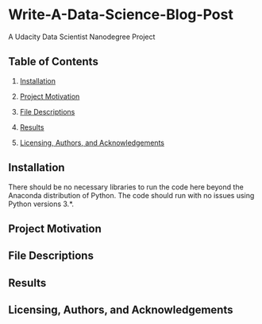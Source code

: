 # Write-A-Data-Science-Blog-Post
A Udacity Data Scientist Nanodegree Project


Table of Contents
------

1. [Installation](#installation)

2. [Project Motivation](#project-motivation)

3. [File Descriptions](#file-descriptions)

4. [Results](#result)

5. [Licensing, Authors, and Acknowledgements](#licensing-authors-and-acknowledgements)


Installation
-------
There should be no necessary libraries to run the code here beyond the Anaconda distribution of Python. The code should run with no issues using Python versions 3.*.


Project Motivation
--------



File Descriptions
--------



Results
------


Licensing, Authors, and Acknowledgements
--------
